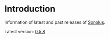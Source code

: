# Introduction

Information of latest and past releases of [Sonolus](https://sonolus.com).

Latest version: [0.5.8](./versions/0.5.8)
